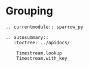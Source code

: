 # Grouping

```{eval-rst}
.. currentmodule:: sparrow_py

.. autosummary::
   :toctree: ../apidocs/

    Timestream.lookup
    Timestream.with_key
```